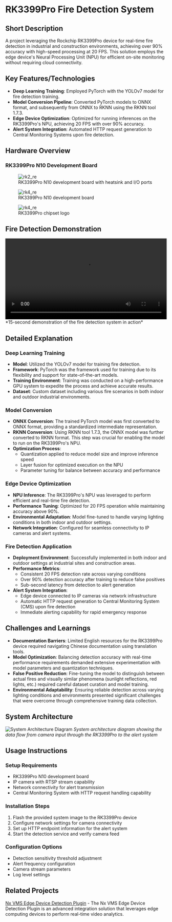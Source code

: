 # RK3399Pro Fire Detection System

## Short Description
A project leveraging the Rockchip RK3399Pro device for real-time fire detection in industrial and construction environments, achieving over 90% accuracy with high-speed processing at 20 FPS. This solution employs the edge device's Neural Processing Unit (NPU) for efficient on-site monitoring without requiring cloud connectivity.

## Key Features/Technologies
* **Deep Learning Training**: Employed PyTorch with the YOLOv7 model for fire detection training.
* **Model Conversion Pipeline**: Converted PyTorch models to ONNX format, and subsequently from ONNX to RKNN using the RKNN tool 1.7.3.
* **Edge Device Optimization**: Optimized for running inferences on the RK3399Pro's NPU, achieving 20 FPS with over 90% accuracy.
* **Alert System Integration**: Automated HTTP request generation to Central Monitoring Systems upon fire detection.

## Hardware Overview

### RK3399Pro N10 Development Board
<figure>
  <img src="media/rk2_re.jpg" alt="rk2_re">
  <figcaption> RK3399Pro N10 development board  with heatsink and I/O ports </figcaption>
</figure>


<figure>
  <img src="media/rk4_re.jpg" alt="rk4_re">
  <figcaption>RK3399Pro N10 development board</figcaption>
</figure>


<figure>
  <img src="media/rk3399_logo.jpg" alt="rk4_re">
  <figcaption>RK3399Pro chipset logo</figcaption>
</figure>


## Fire Detection Demonstration

<video controls width="100%">
  <source src="media/fire_detection_demo.mp4" type="video/mp4">
  Your browser does not support the video tag.
</video>
*15-second demonstration of the fire detection system in action*

## Detailed Explanation

### Deep Learning Training
* **Model**: Utilized the YOLOv7 model for training fire detection.
* **Framework**: PyTorch was the framework used for training due to its flexibility and support for state-of-the-art models.
* **Training Environment**: Training was conducted on a high-performance GPU system to expedite the process and achieve accurate results.
* **Dataset**: Custom dataset including various fire scenarios in both indoor and outdoor industrial environments.

### Model Conversion
* **ONNX Conversion**: The trained PyTorch model was first converted to ONNX format, providing a standardized intermediate representation.
* **RKNN Conversion**: Using RKNN tool 1.7.3, the ONNX model was further converted to RKNN format. This step was crucial for enabling the model to run on the RK3399Pro's NPU.
* **Optimization Process**:
  * Quantization applied to reduce model size and improve inference speed
  * Layer fusion for optimized execution on the NPU
  * Parameter tuning for balance between accuracy and performance

### Edge Device Optimization
* **NPU Inference**: The RK3399Pro's NPU was leveraged to perform efficient and real-time fire detection.
* **Performance Tuning**: Optimized for 20 FPS operation while maintaining accuracy above 90%.
* **Environmental Adaptation**: Model fine-tuned to handle varying lighting conditions in both indoor and outdoor settings.
* **Network Integration**: Configured for seamless connectivity to IP cameras and alert systems.

### Fire Detection Application
* **Deployment Environment**: Successfully implemented in both indoor and outdoor settings at industrial sites and construction areas.
* **Performance Metrics**: 
  * Consistent 20 FPS detection rate across varying conditions
  * Over 90% detection accuracy after training to reduce false positives
  * Sub-second latency from detection to alert generation
* **Alert System Integration**: 
  * Edge device connected to IP cameras via network infrastructure
  * Automatic HTTP request generation to Central Monitoring System (CMS) upon fire detection
  * Immediate alerting capability for rapid emergency response

## Challenges and Learnings
* **Documentation Barriers**: Limited English resources for the RK3399Pro device required navigating Chinese documentation using translation tools.
* **Model Optimization**: Balancing detection accuracy with real-time performance requirements demanded extensive experimentation with model parameters and quantization techniques.
* **False Positive Reduction**: Fine-tuning the model to distinguish between actual fires and visually similar phenomena (sunlight reflections, red lights, etc.) required careful dataset curation and model training.
* **Environmental Adaptability**: Ensuring reliable detection across varying lighting conditions and environments presented significant challenges that were overcome through comprehensive training data collection.

## System Architecture

![System Architecture Diagram](media/mermaid_rkn10.png)
*System architecture diagram showing the data flow from camera input through the RK3399Pro to the alert system*

## Usage Instructions

### Setup Requirements
* RK3399Pro N10 development board
* IP camera with RTSP stream capability
* Network connectivity for alert transmission
* Central Monitoring System with HTTP request handling capability

### Installation Steps
1. Flash the provided system image to the RK3399Pro device
2. Configure network settings for camera connectivity
3. Set up HTTP endpoint information for the alert system
4. Start the detection service and verify camera feed

### Configuration Options
* Detection sensitivity threshold adjustment
* Alert frequency configuration
* Camera stream parameters
* Log level settings

## Related Projects
[Nx VMS Edge Device Detection Plugin](https://github.com/nodirbekDL/nx_vms_edge) - The Nx VMS Edge Device Detection Plugin is an advanced integration solution that leverages edge computing devices to perform real-time video analytics.
